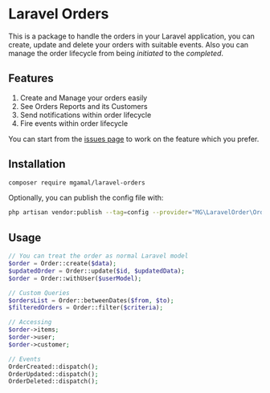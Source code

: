# Laravel Orders

This is a package to handle the orders in your Laravel application, you can create, update and delete your orders with suitable events. Also you can manage the order lifecycle from being _initiated_ to the _completed_.

## Features
1. Create and Manage your orders easily
2. See Orders Reports and its Customers
3. Send notifications within order lifecycle
4. Fire events within order lifecycle

You can start from the [issues page](https://github.com/mgamal92/orders-laravel/issues) to work on the feature which you prefer.

## Installation

```bash
composer require mgamal/laravel-orders
```

Optionally, you can publish the config file with:

```bash
php artisan vendor:publish --tag=config --provider="MG\LaravelOrder\OrderServiceProvider"
```

## Usage

```php
// You can treat the order as normal Laravel model
$order = Order::create($data);
$updatedOrder = Order::update($id, $updatedData);
$order = Order::withUser($userModel);

// Custom Queries
$ordersList = Order::betweenDates($from, $to);
$filteredOrders = Order::filter($criteria);

// Accessing
$order->items;
$order->user;
$order->customer;

// Events
OrderCreated::dispatch();
OrderUpdated::dispatch();
OrderDeleted::dispatch();
```

